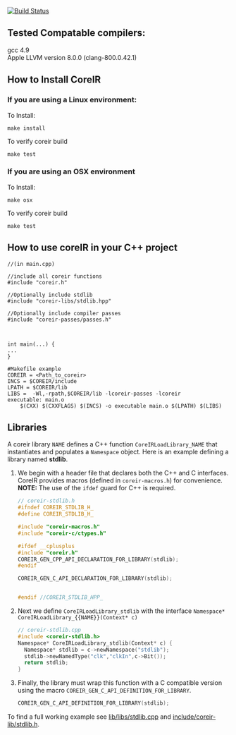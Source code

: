 [![Build Status](https://travis-ci.org/rdaly525/coreir.svg?branch=master)](https://travis-ci.org/rdaly525/coreir)


## Tested Compatable compilers:  
  gcc 4.9  
  Apple LLVM version 8.0.0 (clang-800.0.42.1)  

## How to Install CoreIR

### If you are using a Linux environment:  
  To Install:  
  
    make install
  
  To verify coreir build
    
    make test
  
### If you are using an OSX environment
  To Install:
    
    make osx

  To verify coreir build
    
    make test

## How to use coreIR in your C++ project
```
//(in main.cpp)

//include all coreir functions
#include "coreir.h"

//Optionally include stdlib
#include "coreir-libs/stdlib.hpp"

//Optionally include compiler passes
#include "coreir-passes/passes.h"



int main(...) {
...
}

```

```
#Makefile example
COREIR = <Path_to_coreir>
INCS = $COREIR/include
LPATH = $COREIR/lib
LIBS =  -Wl,-rpath,$COREIR/lib -lcoreir-passes -lcoreir
executable: main.o 
	$(CXX) $(CXXFLAGS) $(INCS) -o executable main.o $(LPATH) $(LIBS) 

```


## Libraries
A coreir library `NAME` defines a C++ function `CoreIRLoadLibrary_NAME` that
instantiates and populates a `Namespace` object.  Here is an example defining a
library named **stdlib**.

1) We begin with a header file that declares both the C++ and C interfaces.
   CoreIR provides macros (defined in `coreir-macros.h`) for convenience.
   **NOTE:** The use of the `ifdef` guard for C++ is required.
   ```cpp
   // coreir-stdlib.h
   #ifndef COREIR_STDLIB_H_
   #define COREIR_STDLIB_H_
   
   #include "coreir-macros.h"
   #include "coreir-c/ctypes.h"
   
   #ifdef __cplusplus
   #include "coreir.h"
   COREIR_GEN_CPP_API_DECLARATION_FOR_LIBRARY(stdlib);
   #endif
   
   COREIR_GEN_C_API_DECLARATION_FOR_LIBRARY(stdlib);
   
   
   #endif //COREIR_STDLIB_HPP_
   ```

2) Next we define `CoreIRLoadLibrary_stdlib` with the interface `Namespace* CoreIRLoadLibrary_{{NAME}}(Context* c)`
   ```cpp
   // coreir-stdlib.cpp
   #include <coreir-stdlib.h>
   Namespace* CoreIRLoadLibrary_stdlib(Context* c) {
     Namespace* stdlib = c->newNamespace("stdlib");
     stdlib->newNamedType("clk","clkIn",c->Bit());
     return stdlib;
   }
   ```

3) Finally, the library must wrap this function with a C compatible version using
   the macro `COREIR_GEN_C_API_DEFINITION_FOR_LIBRARY`.
   ```cpp
   COREIR_GEN_C_API_DEFINITION_FOR_LIBRARY(stdlib);
   ```

To find a full working example see [lib/libs/stdlib.cpp](lib/libs/stdlib.cpp) and
[include/coreir-lib/stdlib.h](include/coreir-lib/stdlib.h).
